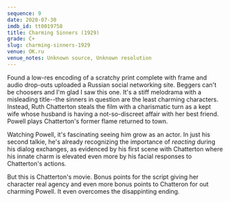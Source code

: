 ```yaml
---
sequence: 9
date: 2020-07-30
imdb_id: tt0019758
title: Charming Sinners (1929)
grade: C+
slug: charming-sinners-1929
venue: OK.ru
venue_notes: Unknown source, Unknown resolution
---
```


Found a low-res encoding of a scratchy print complete with frame and audio drop-outs uploaded a Russian social networking site. Beggers can't be choosers and I'm glad I saw this one. It's a stiff melodrama with a misleading title--the sinners in question are the least charming characters. Instead, Ruth Chatterton steals the film with a charismatic turn as a kept wife whose husband is having a not-so-discreet affair with her best friend. Powell plays Chatterton's former flame returned to town.

Watching Powell, it's fascinating seeing him grow as an actor. In just his second talkie, he's already recognizing the importance of _reacting_ during his dialog exchanges, as evidenced by his first scene with Chatterton where his innate charm is elevated even more by his facial responses to Chatterton's actions.

But this is Chatterton's movie. Bonus points for the script giving her character real agency and even more bonus points to Chatteron for out charming Powell. It even overcomes the disappinting ending.
